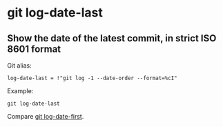 # git log-date-last

## Show the date of the latest commit, in strict ISO 8601 format

Git alias:

```git
log-date-last = !"git log -1 --date-order --format=%cI"
```

Example:

```shell
git log-date-last
```

Compare [git log-date-first](../git-log-date-first).
